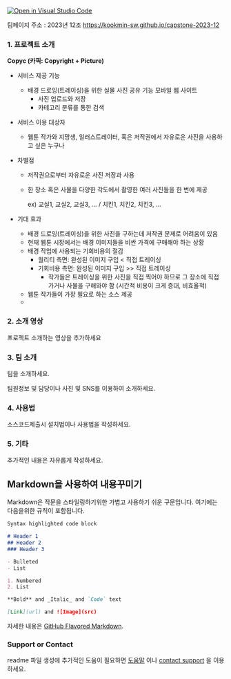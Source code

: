 [![Open in Visual Studio Code](https://classroom.github.com/assets/open-in-vscode-c66648af7eb3fe8bc4f294546bfd86ef473780cde1dea487d3c4ff354943c9ae.svg)](https://classroom.github.com/online_ide?assignment_repo_id=10521377&assignment_repo_type=AssignmentRepo)
<!--# Welcome to GitHub

캡스톤 팀 생성을 축하합니다.

## 팀소개 및 페이지를 꾸며주세요.
- 프로젝트 소개
  - 프로젝트 설치방법 및 데모, 사용방법, 프리뷰등을 readme.md에 작성.
  - Api나 사용방법등 내용이 많을경우 wiki에 꾸미고 링크 추가.

- 팀페이지 꾸미기
  - 프로젝트 소개 및 팀원 소개
  - index.md 예시보고 수정.

- GitHub Pages 리파지토리 Settings > Options > GitHub Pages 
  - Source를 marster branch
  - Theme Chooser에서 태마선택
  - 수정후 팀페이지 확인하여 점검. -->

팀페이지 주소 : 2023년 12조 https://kookmin-sw.github.io/capstone-2023-12



### 1. 프로젝트 소개

**Copyc (카픽: Copyright + Picture)**

- 서비스 제공 기능
    - 배경 드로잉(트레이싱)을 위한 실물 사진 공유 기능 모바일 웹 사이트
        - 사진 업로드와 저장
        - 카테고리 분류를 통한 검색
- 서비스 이용 대상자
    - 웹툰 작가와 지망생, 일러스트레이터, 혹은 저작권에서 자유로운 사진을 사용하고 싶은 누구나
- 차별점
    - 저작권으로부터 자유로운 사진 저장과 사용
    - 한 장소 혹은 사물을 다양한 각도에서 촬영한 여러 사진들을 한 번에 제공
        
        ex) 교실1, 교실2, 교실3, … / 치킨1, 치킨2, 치킨3, … 
        
- 기대 효과
    - 배경 드로잉(트레이싱)을 위한 사진을 구하는데 저작권 문제로 어려움이 있음
    - 현재 웹툰 시장에서는 배경 이미지들을 비싼 가격에 구매해야 하는 상황
    - 배경 작업에 사용되는 기회비용의 절감
        - 퀄리티 측면: 완성된 이미지 구입 < 직접 트레이싱
        - 기회비용 측면: 완성된 이미지 구입 >> 직접 트레이싱
            - 작가들은 트레이싱을 위한 사진을 직접 찍어야 하므로 그 장소에 직접 가거나 사물을 구해와야 함 (시간적 비용이 크게 증대, 비효율적)
    - 웹툰 작가들이 가장 필요로 하는 소스 제공
    - 

### 2. 소개 영상

프로젝트 소개하는 영상을 추가하세요

### 3. 팀 소개

팀을 소개하세요.

팀원정보 및 담당이나 사진 및 SNS를 이용하여 소개하세요.

### 4. 사용법

소스코드제출시 설치법이나 사용법을 작성하세요.

### 5. 기타

추가적인 내용은 자유롭게 작성하세요.


## Markdown을 사용하여 내용꾸미기

Markdown은 작문을 스타일링하기위한 가볍고 사용하기 쉬운 구문입니다. 여기에는 다음을위한 규칙이 포함됩니다.

```markdown
Syntax highlighted code block

# Header 1
## Header 2
### Header 3

- Bulleted
- List

1. Numbered
2. List

**Bold** and _Italic_ and `Code` text

[Link](url) and ![Image](src)
```

자세한 내용은 [GitHub Flavored Markdown](https://guides.github.com/features/mastering-markdown/).

### Support or Contact

readme 파일 생성에 추가적인 도움이 필요하면 [도움말](https://help.github.com/articles/about-readmes/) 이나 [contact support](https://github.com/contact) 을 이용하세요.
